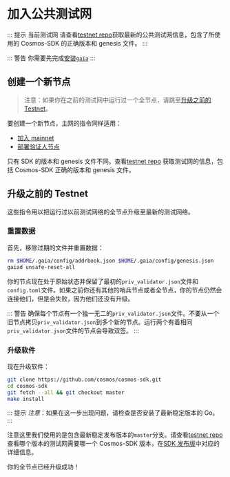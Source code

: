 <!-- markdown-link-check-disable -->
# 加入公共测试网

::: 提示 当前测试网
请查看[testnet repo](https://github.com/cosmos/testnets)获取最新的公共测试网信息，包含了所使用的 Cosmos-SDK 的正确版本和 genesis 文件。
:::

::: 警告
你需要先完成[安装`gaia`](./installation.md)
:::

## 创建一个新节点

> 注意：如果你在之前的测试网中运行过一个全节点，请跳至[升级之前的 Testnet](#upgrading-from-previous-testnet)。

要创建一个新节点，主网的指令同样适用：

- [加入 mainnet](./join-mainnet.md)
- [部署验证人节点](./validators/validator-setup.md)

只有 SDK 的版本和 genesis 文件不同。查看[testnet repo](https://github.com/cosmos/testnets)
获取测试网的信息，包括 Cosmos-SDK 正确的版本和 genesis 文件。

## 升级之前的 Testnet

这些指令用以把运行过以前测试网络的全节点升级至最新的测试网络。

### 重置数据

首先，移除过期的文件并重置数据：

```bash
rm $HOME/.gaia/config/addrbook.json $HOME/.gaia/config/genesis.json
gaiad unsafe-reset-all
```

你的节点现在处于原始状态并保留了最初的`priv_validator.json`文件和`config.toml`文件。如果之前你还有其他的哨兵节点或者全节点，你的节点仍然会连接他们，但是会失败，因为他们还没有升级。

::: 警告
确保每个节点有一个独一无二的`priv_validator.json`文件。不要从一个旧节点拷贝`priv_validator.json`到多个新的节点。运行两个有着相同`priv_validator.json`文件的节点会导致双签。
:::

### 升级软件

现在升级软件：

```bash
git clone https://github.com/cosmos/cosmos-sdk.git
cd cosmos-sdk
git fetch --all && git checkout master
make install
```

::: 提示
_注意_：如果在这一步出现问题，请检查是否安装了最新稳定版本的 Go。
:::

注意这里我们使用的是包含最新稳定发布版本的`master`分支。请查看[testnet repo](https://github.com/cosmos/testnets)查看哪个版本的测试网需要哪一个 Cosmos-SDK 版本，在[SDK 发布版](https://github.com/cosmos/cosmos-sdk/releases)中对应的详细信息。

你的全节点已经升级成功！

<!-- markdown-link-check-enable -->